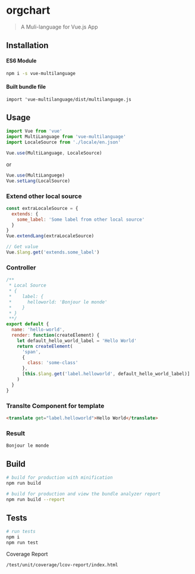 # orgchart

> A Muli-language for Vue.js App

## Installation

#### ES6 Module

```bash
npm i -s vue-multilanguage
```

#### Built bundle file

```
import 'vue-multilanguage/dist/multilanguage.js
```

## Usage

```javascript
import Vue from 'vue'
import MultiLanguage from 'vue-multilanguage'
import LocaleSource from './locale/en.json'

Vue.use(MultiLanguage, LocaleSource)
```

or

```javascript
Vue.use(MultiLanguege)
Vue.setLang(LocalSource)
```

### Extend other local source

```javascript
const extraLocaleSource = {
  extends: {
    some_label: 'Some label from other local source'
  }
}
Vue.extendLang(extraLocaleSource)

// Get value
Vue.$lang.get('extends.some_label')
```

### Controller

```javascript
/**
 * Local Source
 * {
 *    label: {
 *      helloworld: 'Bonjour le monde'
 *    }
 * }
 **/
export default {
  name: 'hello-world',
  render: function(createElement) {
    let default_hello_world_label = 'Hello World'
    return createElement(
      'span',
      {
        class: 'some-class'
      },
      [this.$lang.get('label.helloworld', default_hello_world_label)]
    )
  }
}
```

### Translte Component for template

```html
<translate get="label.helloworld">Hello World</translate>
```

### Result

```
Bonjour le monde
```

## Build

```bash
# build for production with minification
npm run build

# build for production and view the bundle analyzer report
npm run build --report
```

## Tests

```bash
# run tests
npm i
npm run test
```

Coverage Report

```
/test/unit/coverage/lcov-report/index.html
```
